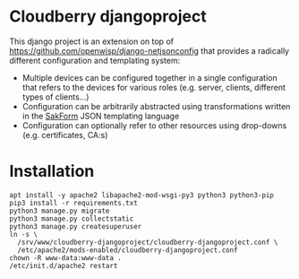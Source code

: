 # Cloudberry djangoproject

This django project is an extension on top of https://github.com/openwisp/django-netjsonconfig that provides a radically different configuration and templating system:

* Multiple devices can be configured together in a single configuration that refers to the devices for various roles (e.g. server, clients, different types of clients...)
* Configuration can be arbitrarily abstracted using transformations written in the [SakForm](https://github.com/innovationgarage/sakstig) JSON templating language
* Configuration can optionally refer to other resources using drop-downs (e.g. certificates, CA:s)
​
# Installation

    apt install -y apache2 libapache2-mod-wsgi-py3 python3 python3-pip
    pip3 install -r requirements.txt
    python3 manage.py migrate
    python3 manage.py collectstatic
    python3 manage.py createsuperuser
    ln -s \
      /srv/www/cloudberry-djangoproject/cloudberry-djangoproject.conf \
      /etc/apache2/mods-enabled/cloudberry-djangoproject.conf
    chown -R www-data:www-data .
    /etc/init.d/apache2 restart

